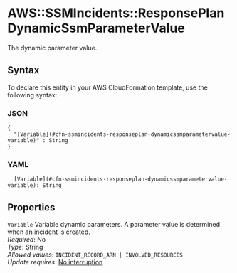 # AWS::SSMIncidents::ResponsePlan DynamicSsmParameterValue<a name="aws-properties-ssmincidents-responseplan-dynamicssmparametervalue"></a>

The dynamic parameter value\.

## Syntax<a name="aws-properties-ssmincidents-responseplan-dynamicssmparametervalue-syntax"></a>

To declare this entity in your AWS CloudFormation template, use the following syntax:

### JSON<a name="aws-properties-ssmincidents-responseplan-dynamicssmparametervalue-syntax.json"></a>

```
{
  "[Variable](#cfn-ssmincidents-responseplan-dynamicssmparametervalue-variable)" : String
}
```

### YAML<a name="aws-properties-ssmincidents-responseplan-dynamicssmparametervalue-syntax.yaml"></a>

```
  [Variable](#cfn-ssmincidents-responseplan-dynamicssmparametervalue-variable): String
```

## Properties<a name="aws-properties-ssmincidents-responseplan-dynamicssmparametervalue-properties"></a>

`Variable` <a name="cfn-ssmincidents-responseplan-dynamicssmparametervalue-variable"></a>
Variable dynamic parameters\. A parameter value is determined when an incident is created\.  
_Required_: No  
_Type_: String  
_Allowed values_: `INCIDENT_RECORD_ARN | INVOLVED_RESOURCES`  
_Update requires_: [No interruption](https://docs.aws.amazon.com/AWSCloudFormation/latest/UserGuide/using-cfn-updating-stacks-update-behaviors.html#update-no-interrupt)

